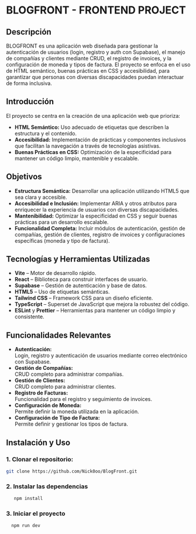 # BLOGFRONT - FRONTEND PROJECT

## Descripción
BLOGFRONT es una aplicación web diseñada para gestionar la autenticación de usuarios (login, registro y auth con Supabase), el manejo de compañías y clientes mediante CRUD, el registro de invoices, y la configuración de moneda y tipos de factura. El proyecto se enfoca en el uso de HTML semántico, buenas prácticas en CSS y accesibilidad, para garantizar que personas con diversas discapacidades puedan interactuar de forma inclusiva.

## Introducción
El proyecto se centra en la creación de una aplicación web que prioriza:
- **HTML Semántico:** Uso adecuado de etiquetas que describen la estructura y el contenido.
- **Accesibilidad:** Implementación de prácticas y componentes inclusivos que facilitan la navegación a través de tecnologías asistivas.
- **Buenas Prácticas en CSS:** Optimización de la especificidad para mantener un código limpio, mantenible y escalable.

## Objetivos
- **Estructura Semántica:** Desarrollar una aplicación utilizando HTML5 que sea clara y accesible.
- **Accesibilidad e Inclusión:** Implementar ARIA y otros atributos para enriquecer la experiencia de usuarios con diversas discapacidades.
- **Mantenibilidad:** Optimizar la especificidad en CSS y seguir buenas prácticas para un desarrollo escalable.
- **Funcionalidad Completa:** Incluir módulos de autenticación, gestión de compañías, gestión de clientes, registro de invoices y configuraciones específicas (moneda y tipo de factura).

## Tecnologías y Herramientas Utilizadas
- **Vite** – Motor de desarrollo rápido.
- **React** – Biblioteca para construir interfaces de usuario.
- **Supabase** – Gestión de autenticación y base de datos.
- **HTML5** – Uso de etiquetas semánticas.
- **Tailwind CSS** – Framework CSS para un diseño eficiente.
- **TypeScript** – Superset de JavaScript que mejora la robustez del código.
- **ESLint** y **Prettier** – Herramientas para mantener un código limpio y consistente.

## Funcionalidades Relevantes
- **Autenticación:**  
  Login, registro y autenticación de usuarios mediante correo electrónico con Supabase.
- **Gestión de Compañías:**  
  CRUD completo para administrar compañías.
- **Gestión de Clientes:**  
  CRUD completo para administrar clientes.
- **Registro de Facturas:**  
  Funcionalidad para el registro y seguimiento de invoices.
- **Configuración de Moneda:**  
  Permite definir la moneda utilizada en la aplicación.
- **Configuración de Tipo de Factura:**  
  Permite definir y gestionar los tipos de factura.

## Instalación y Uso
### 1. **Clonar el repositorio:**
   ```bash
   git clone https://github.com/Nick0oo/BlogFront.git
   ```
### 2. **Instalar las dependencias**
```bash
   npm install
```
### 3. **Iniciar el proyecto**
```bash
  npm run dev
```
